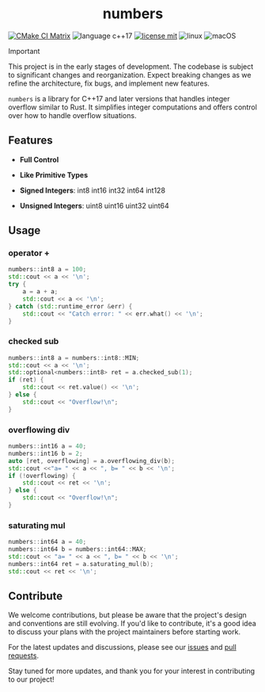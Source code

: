 <h1 align="center">
numbers
</h1>

[![CMake CI Matrix](https://github.com/guuzaa/numbers/actions/workflows/cmake.yml/badge.svg?branch=main)](https://github.com/guuzaa/numbers/actions/workflows/cmake.yml)
![language c++17](https://img.shields.io/badge/Language-C++17-red)
[![license mit](https://img.shields.io/badge/License-MIT-pink)](https://github.com/guuzaa/numbers/blob/main/LICENSE.txt)
![linux](https://img.shields.io/badge/OS-Linux-blue)
![macOS](https://img.shields.io/badge/OS-macOS-blue)

> [!IMPORTANT]  
> This project is in the early stages of development. The codebase is subject to significant changes and reorganization. Expect breaking changes as we refine the architecture, fix bugs, and implement new features.

`numbers` is a library for C++17 and later versions that handles integer overflow similar to Rust. It simplifies integer computations and offers control over how to handle overflow situations.

## Features

- **Full Control**

- **Like Primitive Types**

- **Signed Integers**: int8 int16 int32 int64 int128

- **Unsigned Integers**: uint8 uint16 uint32 uint64

## Usage

### operator +
```c++
numbers::int8 a = 100;
std::cout << a << '\n';
try {
    a = a + a;
    std::cout << a << '\n';
} catch (std::runtime_error &err) {
    std::cout << "Catch error: " << err.what() << '\n';
}
```

### checked sub
```c++
numbers::int8 a = numbers::int8::MIN;
std::cout << a << '\n';
std::optional<numbers::int8> ret = a.checked_sub(1);
if (ret) {
    std::cout << ret.value() << '\n';
} else {
    std::cout << "Overflow!\n";
}
```

### overflowing div
```c++
numbers::int16 a = 40;
numbers::int16 b = 2;
auto [ret, overflowing] = a.overflowing_div(b);
std::cout <<"a= " << a << ", b= " << b << '\n';
if (!overflowing) {
    std::cout << ret << '\n';
} else {
    std::cout << "Overflow!\n";
}
```

### saturating mul
```c++
numbers::int64 a = 40;
numbers::int64 b = numbers::int64::MAX;
std::cout << "a= " << a << ", b= " << b << '\n';
numbers::int64 ret = a.saturating_mul(b);
std::cout << ret << '\n';
```

## Contribute

We welcome contributions, but please be aware that the project's design and conventions are still evolving. If you'd like to contribute, it's a good idea to discuss your plans with the project maintainers before starting work.

For the latest updates and discussions, please see our [issues](./issues) and [pull requests](./pulls).

Stay tuned for more updates, and thank you for your interest in contributing to our project!
